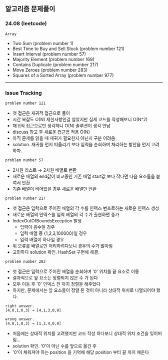 ## 알고리즘 문제풀이

<h3> 24.08 (leetcode) </h3>

`Array`
  
  + Two Sum (problem number 1)
  + Best Time to Buy and Sell Stock (problem number 121)
  + Insert Interval (problem number 57)
  + Majority Element (problem number 169)
  + Contains Duplicate (problem number 217)
  + Move Zeroes (problem number 283)
  + Squares of a Sorted Array (problem number 977)

---
<h3> Issue Tracking </h3>

`problem number 121`
  
  + 첫 접근은 재귀적 접근으로 풀이
  + 시간 복잡도 O(N) 제한사항인걸 알았지만 실제 코드를 작성해보니 O(N^2)
  + 재귀적 접근으로만 생각하니 O(N) 솔루션이 생각 안남
  + discuss 참고 후 새로운 접근법 적용 O(N)
  + 아직 문제를 읽을 때 재귀가 필요한지 아닌지 구분 어려움
  + solution. 재귀를 먼저 떠올리기 보다 입력을 순회하며 처리하는 방안을 먼저 고려하자.

`problem number 57`
  
  + 2차원 리스트 → 2차원 배열로 변환
  + 새로운 배열의 end값이 비교중인 기존 배열 start값 보다 작다면 다음 요소들을 붙여서 반환
  + 기존 배열이 비어있을 경우 새로운 배열만 반환

`problem number 217`
  
  + 첫 접근은 입력으로 주어진 배열의 각 수를 인덱스 번호로하는 새로운 인덱스 생성
  + 새로운 배열의 인덱스를 입력 배열의 각 수가 출현하면 증가
  + IndexOutOfBoundsException 발생
    + 입력이 음수일 경우
    + 입력 배열 중 {1,2,3,100000}일 경우
    + 입력 배열이 하나일 경우
  + 위 오류를 배열로만 처리하려다보니 경우의 수가 많아짐
  + 고민하다 solution 확인. HashSet 구현해 해결.

`problem number 283`

  + 첫 접근은 입력으로 주어진 배열을 순회하며 '0' 위치를 끝 요소로 이동
  + 결과적으로 앞 요소는 정렬되지 않은 수 가 된다
  + 모두 이동 후 '0' 인덱스 전 까지 정렬을 해주었다
  + 하지만, 문제에서는 앞 요소들이 정렬 된 것이 아니라 상대적 위치로 나열되어야 했다.

```
right answer.
[4,0,1,0,3] → [4,1,3,0,0]

wrong answer.
[4,0,1,0,3] → [1,3,4,0,0]
```

  + 처음에는 상대적 위치를 고려했지만 코드 작성 하다보니 상대적 위치 조건을 잊어버림...
  + solution 확인. '0'이 아닌 수를 앞으로 옮긴 후
  + '0'이 채워져야 하는 position 을 기억해 해당 position 부터 끝 까지 채운다

